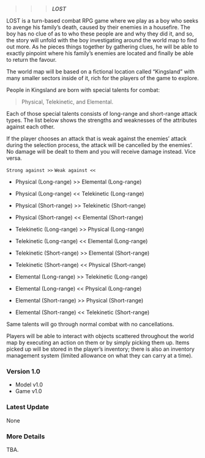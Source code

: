 >>> *****LOST*****

LOST is a turn-based combat RPG game where we play as a boy who 
seeks to avenge his family’s death, caused by their enemies in a 
housefire.  The boy has no clue of as to who these people are and 
why they did it, and so, the story will unfold with the boy 
investigating around the world map to find out more. 
As he pieces things together by gathering clues, he will be able
to exactly pinpoint where his family’s enemies are located and 
finally be able to return the favour.

The world map will be based on a fictional location called 
“Kingsland” with many smaller sectors inside of it, rich for 
the players of the game to explore.

People in Kingsland are born with special talents for combat: 

> Physical, Telekinetic, and Elemental. 

Each of those special talents consists of long-range and short-range attack types.
The list below shows the strengths and weaknesses of the attributes against each other.

If the player chooses an attack that is weak against the enemies’ 
attack during the selection process, the attack will be cancelled 
by the enemies’.
No damage will be dealt to them and you will receive damage instead.
Vice versa.


`` Strong against >> ``
`` Weak against << ``

- Physical (Long-range) >> Elemental (Long-range)
- Physical (Long-range) << Telekinetic (Long-range)
- Physical (Short-range) >> Telekinetic (Short-range)
- Physical (Short-range) << Elemental (Short-range)


- Telekinetic (Long-range) >> Physical (Long-range)
- Telekinetic (Long-range) << Elemental (Long-range)
- Telekinetic (Short-range) >> Elemental (Short-range)
- Telekinetic (Short-range) << Physical (Short-range)


- Elemental (Long-range) >> Telekinetic (Long-range)
- Elemental (Long-range) << Physical (Long-range)
- Elemental (Short-range) >> Physical (Short-range)
- Elemental (Short-range) << Telekinetic (Short-range)

Same talents will go through normal combat with no cancellations.

Players will be able to interact with objects scattered throughout the world map by executing an action on them or by simply picking them up. Items picked up will be stored in the player’s inventory; there is also an inventory management system (limited allowance on what they can carry at a time).


### Version 1.0

- Model v1.0
- Game v1.0

### Latest Update

None

### More Details

TBA.
